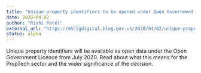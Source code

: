 ```yaml
---
title: "Unique property identifiers to be opened under Open Government License"
date: 2020-04-02
author: "Rishi Patel"
external_url: "https://mhclgdigital.blog.gov.uk/2020/04/02/unique-property-identifiers-to-be-opened-under-open-government-license/"
status: alpha
---
```


Unique property identifiers will be available as open data under the Open Government Licence from July 2020. Read about what this means for the PropTech sector and the wider significance of the decision.
